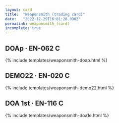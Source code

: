 ```yaml
---
layout: card
title:  "Weaponsmith (trading card)"
date:   "2022-12-29T16:01:28.090Z"
permalink: weaponsmith_(card)
incomplete: true
---
```


## DOAp &middot; EN-062 C

{% include templates/weaponsmith-doap.html %}


## DEMO22 &middot; EN-020 C

{% include templates/weaponsmith-demo22.html %}


## DOA 1st &middot; EN-116 C

{% include templates/weaponsmith-doa1e.html %}
